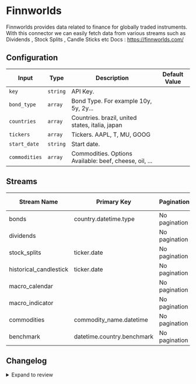# Finnworlds
Finnworlds provides data related to finance for globally traded instruments.
With this connector we can easily fetch data from various streams such as Dividends , Stock Splits , Candle Sticks etc
Docs : https://finnworlds.com/

## Configuration

| Input | Type | Description | Default Value |
|-------|------|-------------|---------------|
| `key` | `string` | API Key.  |  |
| `bond_type` | `array` | Bond Type. For example 10y, 5y, 2y... |  |
| `countries` | `array` | Countries. brazil, united states, italia, japan |  |
| `tickers` | `array` | Tickers. AAPL, T, MU, GOOG |  |
| `start_date` | `string` | Start date.  |  |
| `commodities` | `array` | Commodities. Options Available: beef, cheese, oil, ... |  |

## Streams
| Stream Name | Primary Key | Pagination | Supports Full Sync | Supports Incremental |
|-------------|-------------|------------|---------------------|----------------------|
| bonds | country.datetime.type | No pagination | ✅ |  ❌  |
| dividends |  | No pagination | ✅ |  ❌  |
| stock_splits | ticker.date | No pagination | ✅ |  ❌  |
| historical_candlestick | ticker.date | No pagination | ✅ |  ✅  |
| macro_calendar |  | No pagination | ✅ |  ❌  |
| macro_indicator |  | No pagination | ✅ |  ❌  |
| commodities | commodity_name.datetime | No pagination | ✅ |  ❌  |
| benchmark | datetime.country.benchmark | No pagination | ✅ |  ❌  |

## Changelog

<details>
  <summary>Expand to review</summary>

| Version          | Date              | Pull Request | Subject        |
|------------------|-------------------|--------------|----------------|
| 0.0.29 | 2025-08-02 | [64360](https://github.com/airbytehq/airbyte/pull/64360) | Update dependencies |
| 0.0.28 | 2025-07-26 | [64024](https://github.com/airbytehq/airbyte/pull/64024) | Update dependencies |
| 0.0.27 | 2025-07-19 | [63565](https://github.com/airbytehq/airbyte/pull/63565) | Update dependencies |
| 0.0.26 | 2025-07-12 | [63018](https://github.com/airbytehq/airbyte/pull/63018) | Update dependencies |
| 0.0.25 | 2025-06-28 | [62377](https://github.com/airbytehq/airbyte/pull/62377) | Update dependencies |
| 0.0.24 | 2025-06-22 | [62006](https://github.com/airbytehq/airbyte/pull/62006) | Update dependencies |
| 0.0.23 | 2025-06-14 | [60347](https://github.com/airbytehq/airbyte/pull/60347) | Update dependencies |
| 0.0.22 | 2025-05-10 | [60000](https://github.com/airbytehq/airbyte/pull/60000) | Update dependencies |
| 0.0.21 | 2025-05-03 | [59379](https://github.com/airbytehq/airbyte/pull/59379) | Update dependencies |
| 0.0.20 | 2025-04-26 | [58844](https://github.com/airbytehq/airbyte/pull/58844) | Update dependencies |
| 0.0.19 | 2025-04-19 | [58331](https://github.com/airbytehq/airbyte/pull/58331) | Update dependencies |
| 0.0.18 | 2025-04-12 | [57756](https://github.com/airbytehq/airbyte/pull/57756) | Update dependencies |
| 0.0.17 | 2025-04-05 | [57245](https://github.com/airbytehq/airbyte/pull/57245) | Update dependencies |
| 0.0.16 | 2025-03-29 | [56478](https://github.com/airbytehq/airbyte/pull/56478) | Update dependencies |
| 0.0.15 | 2025-03-22 | [55980](https://github.com/airbytehq/airbyte/pull/55980) | Update dependencies |
| 0.0.14 | 2025-03-08 | [55287](https://github.com/airbytehq/airbyte/pull/55287) | Update dependencies |
| 0.0.13 | 2025-03-01 | [54923](https://github.com/airbytehq/airbyte/pull/54923) | Update dependencies |
| 0.0.12 | 2025-02-22 | [54412](https://github.com/airbytehq/airbyte/pull/54412) | Update dependencies |
| 0.0.11 | 2025-02-15 | [53773](https://github.com/airbytehq/airbyte/pull/53773) | Update dependencies |
| 0.0.10 | 2025-02-08 | [53374](https://github.com/airbytehq/airbyte/pull/53374) | Update dependencies |
| 0.0.9 | 2025-02-01 | [52806](https://github.com/airbytehq/airbyte/pull/52806) | Update dependencies |
| 0.0.8 | 2025-01-25 | [52340](https://github.com/airbytehq/airbyte/pull/52340) | Update dependencies |
| 0.0.7 | 2025-01-18 | [51630](https://github.com/airbytehq/airbyte/pull/51630) | Update dependencies |
| 0.0.6 | 2025-01-11 | [51099](https://github.com/airbytehq/airbyte/pull/51099) | Update dependencies |
| 0.0.5 | 2024-12-28 | [50519](https://github.com/airbytehq/airbyte/pull/50519) | Update dependencies |
| 0.0.4 | 2024-12-21 | [50049](https://github.com/airbytehq/airbyte/pull/50049) | Update dependencies |
| 0.0.3 | 2024-12-14 | [49513](https://github.com/airbytehq/airbyte/pull/49513) | Update dependencies |
| 0.0.2 | 2024-12-12 | [49206](https://github.com/airbytehq/airbyte/pull/49206) | Update dependencies |
| 0.0.1 | 2024-11-05 | | Initial release by [@marcosmarxm](https://github.com/marcosmarxm) via Connector Builder |

</details>
